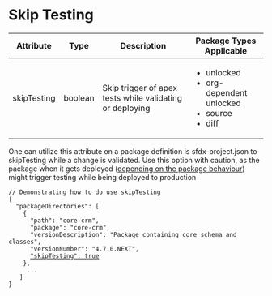# Skip Testing

| Attribute   | Type    | Description                                              | Package Types Applicable                                                               |
| ----------- | ------- | -------------------------------------------------------- | -------------------------------------------------------------------------------------- |
| skipTesting | boolean | Skip trigger of apex tests while validating or deploying | <ul><li>unlocked </li><li>org-dependent unlocked</li><li>source</li><li>diff</li></ul> |

One can utilize this attribute on a package definition is sfdx-project.json to skipTesting while a change is validated. Use this option with caution, as the package when it gets deployed ([depending on the package behaviour](../../concepts/supported-package-types/))  might trigger testing while being deployed to production



<pre class="language-json"><code class="lang-json">// Demonstrating how to do use skipTesting
{
  "packageDirectories": [
    {
      "path": "core-crm",
      "package": "core-crm",
      "versionDescription": "Package containing core schema and classes",
      "versionNumber": "4.7.0.NEXT",
      <a data-footnote-ref href="#user-content-fn-1">"skipTesting": true</a>
    },
     ...
   ]
}
</code></pre>

[^1]: Add skipTesting to skip testing while validating a package

